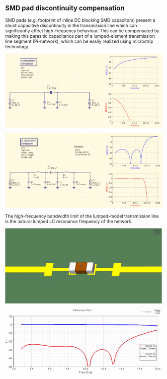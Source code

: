 ## SMD pad discontinuity compensation

SMD pads (e.g. footprint of inline DC blocking SMD capacitors) present a shunt capacitive discontinuity in the transmission line which can significantly affect high-frequency behaviour. This can be compensated by making this parasitic capacitance part of a lumped-element transmission line segment (Pi-network), which can be easily realized using microstrip technology.

![sim_nocomp](sim_nocomp.png)

![sim_comp](sim_comp.png)

The high-frequency bandwidth limit of the lumped-model transmission line is the natural lumped LC resonance frequency of the network.

![hfss_model](hfss_model.png)

![hfss_sparam](hfss_sparam.png)
